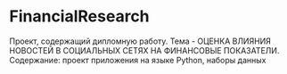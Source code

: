 # FinancialResearch
Проект, содержащий дипломную работу. Тема - ОЦЕНКА ВЛИЯНИЯ НОВОСТЕЙ В СОЦИАЛЬНЫХ СЕТЯХ НА ФИНАНСОВЫЕ ПОКАЗАТЕЛИ.
Содержание: проект приложения на языке Python, наборы данных
